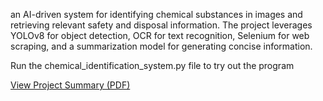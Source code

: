 an AI-driven system for identifying chemical substances in images and retrieving relevant safety and disposal information. The project leverages YOLOv8 for object detection, OCR for text recognition, Selenium for web scraping, and a summarization model for generating concise information.

Run the chemical_identification_system.py file to try out the program

[View Project Summary (PDF)](docs/ProjectSummary.pdf)
